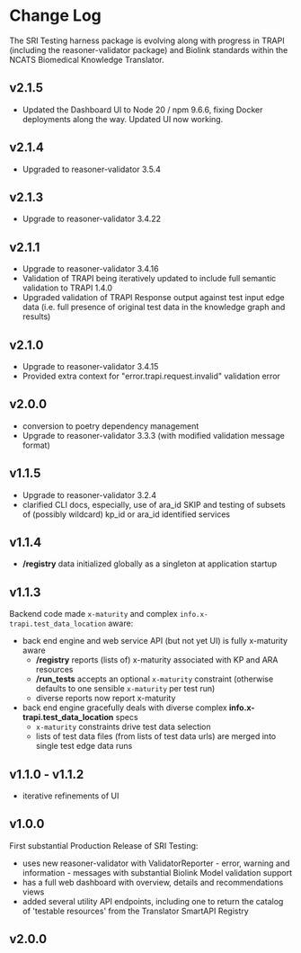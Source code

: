 # Change Log

The SRI Testing harness package is evolving along with progress in TRAPI (including the reasoner-validator package) and Biolink standards within the NCATS Biomedical Knowledge Translator. 

## v2.1.5
- Updated the Dashboard UI to Node 20 / npm 9.6.6, fixing Docker deployments along the way. Updated UI now working.

## v2.1.4
- Upgraded to reasoner-validator 3.5.4

## v2.1.3
- Upgrade to reasoner-validator 3.4.22

## v2.1.1

- Upgrade to reasoner-validator 3.4.16
- Validation of TRAPI being iteratively updated to include full semantic validation to TRAPI 1.4.0
- Upgraded validation of TRAPI Response output against test input edge data (i.e. full presence of original test data in the knowledge graph and results) 

## v2.1.0

- Upgrade to reasoner-validator 3.4.15
- Provided extra context for "error.trapi.request.invalid" validation error

## v2.0.0

- conversion to poetry dependency management
- Upgrade to reasoner-validator 3.3.3 (with modified validation message format)

## v1.1.5

- Upgrade to reasoner-validator 3.2.4
- clarified CLI docs, especially, use of ara_id SKIP and testing of subsets of (possibly wildcard) kp_id or ara_id identified services

## v1.1.4

- **/registry** data initialized globally as a singleton at application startup

## v1.1.3

Backend code made `x-maturity` and complex `info.x-trapi.test_data_location` aware:

- back end engine and web service API (but not yet UI) is fully x-maturity aware
    - **/registry** reports (lists of) x-maturity associated with KP and ARA resources
    - **/run_tests** accepts an optional `x-maturity` constraint (otherwise defaults to one sensible `x-maturity` per test run)
    - diverse reports now report x-maturity
- back end engine gracefully deals with diverse complex **info.x-trapi.test_data_location** specs
    - `x-maturity` constraints drive test data selection
    - lists of test data files (from lists of test data urls) are merged into single test edge data runs

## v1.1.0 - v1.1.2

- iterative refinements of UI

## v1.0.0

First substantial Production Release of SRI Testing:

- uses new reasoner-validator with ValidatorReporter - error, warning and information - messages with substantial Biolink Model validation support
- has a full web dashboard with overview, details and recommendations views
- added several utility API endpoints, including one to return the catalog of 'testable resources' from the Translator SmartAPI Registry

## v2.0.0